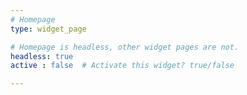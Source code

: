 ```yaml
---
# Homepage
type: widget_page

# Homepage is headless, other widget pages are not.
headless: true
active : false  # Activate this widget? true/false

---
```

